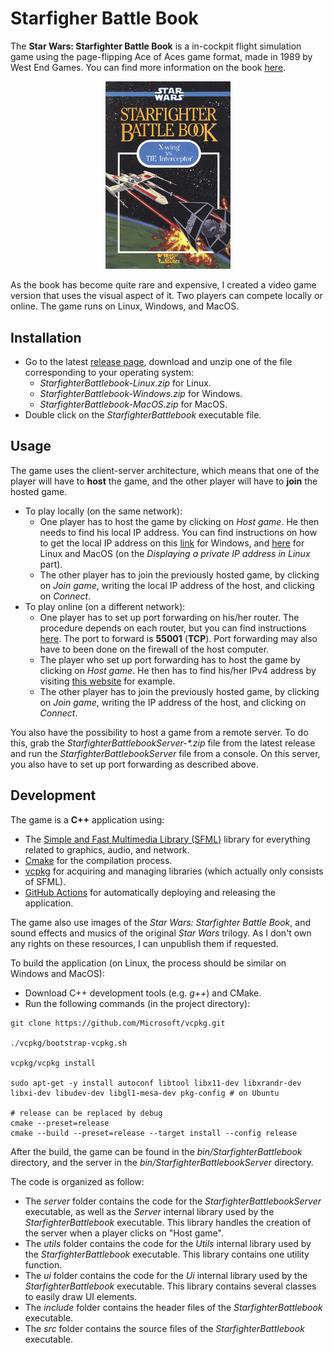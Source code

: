 # Starfigher Battle Book

The **Star Wars: Starfighter Battle Book** is a in-cockpit flight simulation game using the page-flipping Ace of Aces game format, made in 1989 by West End Games. You can find more information on the book [here](https://boardgamegeek.com/boardgame/3152/star-wars-starfighter-battle-book).

<p align="center"><img src="./res/game.png" width="200"></p>

As the book has become quite rare and expensive, I created a video game version that uses the visual aspect of it. Two players can compete locally or online. The game runs on Linux, Windows, and MacOS.

## Installation

* Go to the latest [release page](https://github.com/Rylern/StarfighterBattlebook/releases/latest), download and unzip one of the file corresponding to your operating system:
    * *StarfighterBattlebook-Linux.zip* for Linux.
    * *StarfighterBattlebook-Windows.zip* for Windows.
    * *StarfighterBattlebook-MacOS.zip* for MacOS.
* Double click on the *StarfighterBattlebook* executable file.

## Usage
The game uses the client-server architecture, which means that one of the player will have to **host** the game, and the other player will have to **join** the hosted game.

* To play locally (on the same network):
    * One player has to host the game by clicking on *Host game*. He then needs to find his local IP address. You can find instructions on how to get the local IP address on this [link](https://www.med.unc.edu/it/guide/operating-systems/how-do-i-find-the-host-name-ip-address-or-physical-address-of-my-machine/) for Windows, and [here](https://www.ionos.com/digitalguide/hosting/technical-matters/get-linux-ip-address/) for Linux and MacOS (on the *Displaying a private IP address in Linux* part).
    * The other player has to join the previously hosted game, by clicking on *Join game*, writing the local IP address of the host, and clicking on *Connect*.
* To play online (on a different network):
    * One player has to set up port forwarding on his/her router. The procedure depends on each router, but you can find instructions [here](https://www.belkin.com/support-article/?articleNum=10790). The port to forward is **55001** (**TCP**). Port forwarding may also have to been done on the firewall of the host computer.
    * The player who set up port forwarding has to host the game by clicking on *Host game*. He then has to find his/her IPv4 address by visiting [this website](https://whatismyipaddress.com/) for example.
    * The other player has to join the previously hosted game, by clicking on *Join game*, writing the IP address of the host, and clicking on *Connect*.

You also have the possibility to host a game from a remote server. To do this, grab the _StarfighterBattlebookServer-*.zip_ file from the latest release and run the *StarfighterBattlebookServer* file from a console. On this server, you also have to set up port forwarding as described above.

## Development
The game is a **C++** application using:
* The [Simple and Fast Multimedia Library (SFML)](https://www.sfml-dev.org/index-fr.php) library for everything related to graphics, audio, and network.
* [Cmake](https://cmake.org/) for the compilation process.
* [vcpkg](https://vcpkg.io/en/index.html) for acquiring and managing libraries (which actually only consists of SFML).
* [GitHub Actions](https://docs.github.com/en/actions) for automatically deploying and releasing the application.

The game also use images of the *Star Wars: Starfighter Battle Book*, and sound effects and musics of the original *Star Wars* trilogy. As I don't own any rights on these resources, I can unpublish them if requested.

To build the application (on Linux, the process should be similar on Windows and MacOS):
* Download C++ development tools (e.g. *g++*) and CMake.
* Run the following commands (in the project directory):
```
git clone https://github.com/Microsoft/vcpkg.git

./vcpkg/bootstrap-vcpkg.sh

vcpkg/vcpkg install

sudo apt-get -y install autoconf libtool libx11-dev libxrandr-dev libxi-dev libudev-dev libgl1-mesa-dev pkg-config # on Ubuntu

# release can be replaced by debug
cmake --preset=release
cmake --build --preset=release --target install --config release
``` 

After the build, the game can be found in the *bin/StarfighterBattlebook* directory, and the server in the *bin/StarfighterBattlebookServer* directory.

The code is organized as follow:
* The *server* folder contains the code for the *StarfighterBattlebookServer* executable, as well as the *Server* internal library used by the *StarfighterBattlebook* executable. This library handles the creation of the server when a player clicks on "Host game".
* The *utils* folder contains the code for the *Utils* internal library used by the *StarfighterBattlebook* executable. This library contains one utility function.
* The *ui* folder contains the code for the *Ui* internal library used by the *StarfighterBattlebook* executable. This library contains several classes to easily draw UI elements.
* The *include* folder contains the header files of the *StarfighterBattlebook* executable.
* The *src* folder contains the source files of the *StarfighterBattlebook* executable.